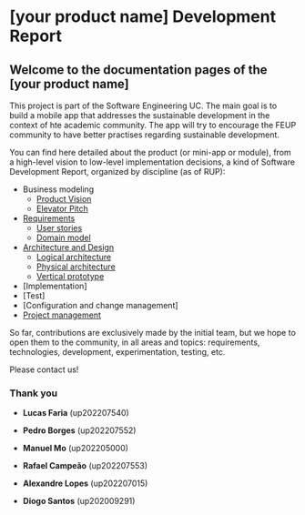 # [your product name] Development Report

## Welcome to the documentation pages of the [your product name]

This project is part of the Software Engineering UC.
The main goal is to build a mobile app that addresses the sustainable development in the context of hte academic community.
The app will try to encourage the FEUP community to have better practises regarding sustainable development.

You can find here detailed about the product (or mini-app or module), from a high-level vision to low-level implementation decisions, a kind of Software Development Report, organized by discipline (as of RUP):

* Business modeling
  * [Product Vision](https://github.com/FEUP-LEIC-ES-2023-24/2LEIC10T2/blob/main/docs/ProductVision.md)
  * [Elevator Pitch](https://github.com/FEUP-LEIC-ES-2023-24/2LEIC10T2/blob/main/docs/ElevatorPitch.md)
* [Requirements](https://github.com/FEUP-LEIC-ES-2023-24/2LEIC10T2/blob/main/docs/Requirements.md)
  * [User stories](https://github.com/FEUP-LEIC-ES-2023-24/2LEIC10T2/issues?q=is%3Aopen+is%3Aissue+label%3A%22User+Story%22)
  * [Domain model](https://github.com/FEUP-LEIC-ES-2023-24/2LEIC10T2/blob/main/docs/Requirements.md#Domain-model)
* [Architecture and Design](https://github.com/FEUP-LEIC-ES-2023-24/2LEIC10T2/blob/main/docs/ArchitectureAndDesign.md)
  * [Logical architecture](https://github.com/FEUP-LEIC-ES-2023-24/2LEIC10T2/blob/main/docs/ArchitectureAndDesign.md#logical-architecture)
  * [Physical architecture](https://github.com/FEUP-LEIC-ES-2023-24/2LEIC10T2/blob/main/docs/ArchitectureAndDesign.md#physical-architecture)
  * [Vertical prototype](https://github.com/FEUP-LEIC-ES-2023-24/2LEIC10T2/blob/main/docs/ArchitectureAndDesign.md#vertical-prototype)
* [Implementation]
* [Test]
* [Configuration and change management]
* [Project management](https://github.com/FEUP-LEIC-ES-2023-24/2LEIC10T2/blob/main/docs/ProjectManagement.md)

So far, contributions are exclusively made by the initial team, but we hope to open them to the community, in all areas and topics: requirements, technologies, development, experimentation, testing, etc.

Please contact us!

### Thank you

* **Lucas Faria** (up202207540)

* **Pedro Borges** (up202207552)

* **Manuel Mo** (up202205000)

* **Rafael Campeão** (up202207553)

* **Alexandre Lopes** (up202207015)

* **Diogo Santos** (up202009291)
